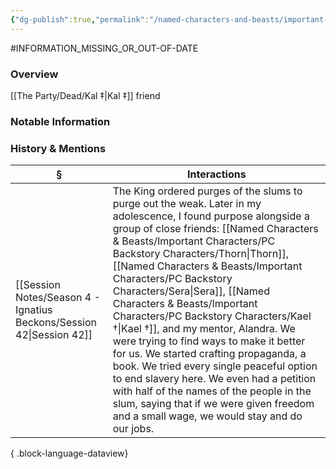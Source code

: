 ```yaml
---
{"dg-publish":true,"permalink":"/named-characters-and-beasts/important-characters/pc-backstory-characters/kael/","tags":["NPC"],"updated":"2025-07-20T13:16:27.914+01:00"}
---
```


#INFORMATION_MISSING_OR_OUT-OF-DATE 
### Overview
[[The Party/Dead/Kal ‡\|Kal ‡]] friend

### Notable Information


### History & Mentions
| §                                                                       | Interactions                                                                                                                                                                                                                                                                                                                                                                                                                                                                                                              |
| ----------------------------------------------------------------------- | ------------------------------------------------------------------------------------------------------------------------------------------------------------------------------------------------------------------------------------------------------------------------------------------------------------------------------------------------------------------------------------------------------------------------------------------------------------------------------------------------------------------------- |
| [[Session Notes/Season 4 - Ignatius Beckons/Session 42\|Session 42]] | The King ordered purges of the slums to purge out the weak. Later in my adolescence, I found purpose alongside a group of close friends: [[Named Characters & Beasts/Important Characters/PC Backstory Characters/Thorn\|Thorn]], [[Named Characters & Beasts/Important Characters/PC Backstory Characters/Sera\|Sera]], [[Named Characters & Beasts/Important Characters/PC Backstory Characters/Kael †\|Kael †]], and my mentor, Alandra. We were trying to find ways to make it better for us. We started crafting propaganda, a book. We tried every single peaceful option to end slavery here. We even had a petition with half of the names of the people in the slum, saying that if we were given freedom and a small wage, we would stay and do our jobs. |

{ .block-language-dataview}
